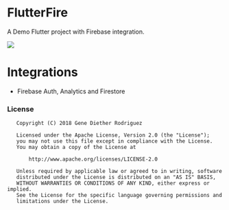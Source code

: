# FlutterFire
A Demo Flutter project with Firebase integration.

<img src="https://drive.google.com/uc?export=view&id=1VmlufO566KDqAaq5AJCGc9ZyJ1N3-sAW" />

# Integrations
- Firebase Auth, Analytics and Firestore

### License
```
   Copyright (C) 2018 Gene Diether Rodriguez

   Licensed under the Apache License, Version 2.0 (the "License");
   you may not use this file except in compliance with the License.
   You may obtain a copy of the License at

       http://www.apache.org/licenses/LICENSE-2.0

   Unless required by applicable law or agreed to in writing, software
   distributed under the License is distributed on an "AS IS" BASIS,
   WITHOUT WARRANTIES OR CONDITIONS OF ANY KIND, either express or implied.
   See the License for the specific language governing permissions and
   limitations under the License.
```
